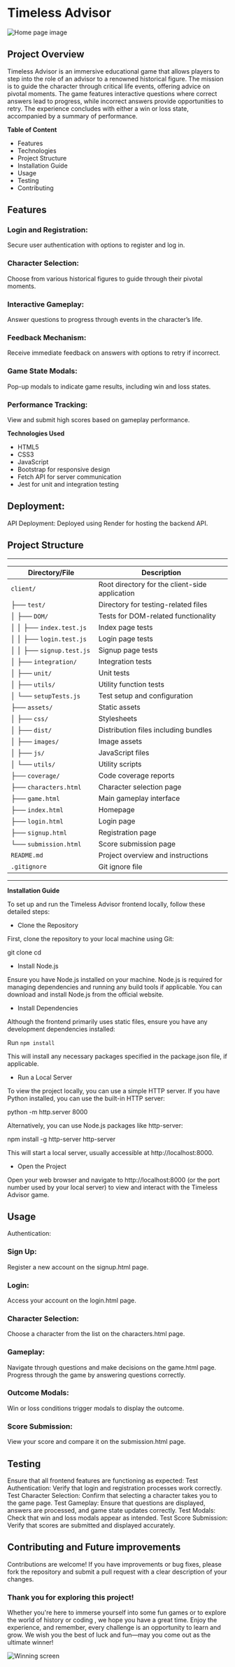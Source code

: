 # Timeless Advisor

![Home page image](./client/assets/images/timeless_readme.png)

## Project Overview

Timeless Advisor is an immersive educational game that allows players to step into the role of an advisor to a renowned historical figure. The mission is to guide the character through critical life events, offering advice on pivotal moments. The game features interactive questions where correct answers lead to progress, while incorrect answers provide opportunities to retry. The experience concludes with either a win or loss state, accompanied by a summary of performance.

**Table of Content**

- Features
- Technologies
- Project Structure
- Installation Guide
- Usage
- Testing
- Contributing

## Features

### Login and Registration:

Secure user authentication with options to register and log in.

### Character Selection:

Choose from various historical figures to guide through their pivotal moments.

### Interactive Gameplay:

Answer questions to progress through events in the character’s life.

### Feedback Mechanism:

Receive immediate feedback on answers with options to retry if incorrect.

### Game State Modals:

Pop-up modals to indicate game results, including win and loss states.

### Performance Tracking:

View and submit high scores based on gameplay performance.

**Technologies Used**

- HTML5
- CSS3
- JavaScript
- Bootstrap for responsive design
- Fetch API for server communication
- Jest for unit and integration testing

## Deployment:

API Deployment: Deployed using Render for hosting the backend API.

## Project Structure

---

| **Directory/File**         | **Description**                                |
| -------------------------- | ---------------------------------------------- |
| `client/`                  | Root directory for the client-side application |
| ├── `test/`                | Directory for testing-related files            |
| │ ├── `DOM/`               | Tests for DOM-related functionality            |
| │ │ ├── `index.test.js`    | Index page tests                               |
| │ │ ├── `login.test.js`    | Login page tests                               |
| │ │ ├── `signup.test.js`   | Signup page tests                              |
| │ ├── `integration/      ` | Integration tests                              |
| │ ├── `unit/`              | Unit tests                                     |
| │ ├── `utils/`             | Utility function tests                         |
| │ └── `setupTests.js`      | Test setup and configuration                   |
| ├── `assets/`              | Static assets                                  |
| │ ├── `css/`               | Stylesheets                                    |
| │ ├── `dist/`              | Distribution files including bundles           |
| │ ├── `images/`            | Image assets                                   |
| │ ├── `js/`                | JavaScript files                               |
| │ └── `utils/`             | Utility scripts                                |
| ├── `coverage/`            | Code coverage reports                          |
| ├── `characters.html`      | Character selection page                       |
| ├── `game.html`            | Main gameplay interface                        |
| ├── `index.html`           | Homepage                                       |
| ├── `login.html`           | Login page                                     |
| ├── `signup.html`          | Registration page                              |
| └── `submission.html`      | Score submission page                          |
| `README.md`                | Project overview and instructions              |
| `.gitignore`               | Git ignore file                                |

---

**Installation Guide**

To set up and run the Timeless Advisor frontend locally, follow these detailed steps:

- Clone the Repository

First, clone the repository to your local machine using Git:

git clone <repository-url>
cd <project-directory>

- Install Node.js

Ensure you have Node.js installed on your machine. Node.js is required for managing dependencies and running any build tools if applicable. You can download and install Node.js from the official website.

- Install Dependencies

Although the frontend primarily uses static files, ensure you have any development dependencies installed:

Run `npm install`

This will install any necessary packages specified in the package.json file, if applicable.

- Run a Local Server

To view the project locally, you can use a simple HTTP server. If you have Python installed, you can use the built-in HTTP server:

python -m http.server 8000

Alternatively, you can use Node.js packages like http-server:

npm install -g http-server
http-server

This will start a local server, usually accessible at http://localhost:8000.

- Open the Project

Open your web browser and navigate to http://localhost:8000 (or the port number used by your local server) to view and interact with the Timeless Advisor game.

## Usage

Authentication:

### Sign Up:

Register a new account on the signup.html page.

### Login:

Access your account on the login.html page.

### Character Selection:

Choose a character from the list on the characters.html page.

### Gameplay:

Navigate through questions and make decisions on the game.html page.
Progress through the game by answering questions correctly.

### Outcome Modals:

Win or loss conditions trigger modals to display the outcome.

### Score Submission:

View your score and compare it on the submission.html page.

## Testing

Ensure that all frontend features are functioning as expected:
Test Authentication: Verify that login and registration processes work correctly.
Test Character Selection: Confirm that selecting a character takes you to the game page.
Test Gameplay: Ensure that questions are displayed, answers are processed, and game state updates correctly.
Test Modals: Check that win and loss modals appear as intended.
Test Score Submission: Verify that scores are submitted and displayed accurately.

## Contributing and Future improvements

Contributions are welcome! If you have improvements or bug fixes, please fork the repository and submit a pull request with a clear description of your changes.

### Thank you for exploring this project!

Whether you're here to immerse yourself into some fun games or to explore the world of history or coding , we hope you have a great time. Enjoy the experience, and remember, every challenge is an opportunity to learn and grow. We wish you the best of luck and fun—may you come out as the ultimate winner!

![Winning screen](./client/assets/images/win_readme.png)
